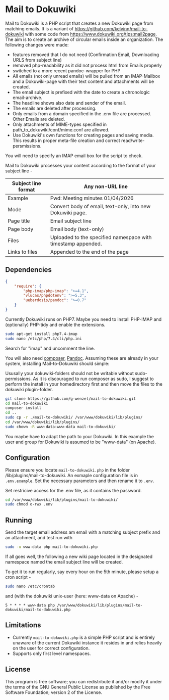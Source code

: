 # Mail to Dokuwiki

Mail to Dokuwiki is a PHP script that creates a new Dokuwiki page from matching emails. It is a variant of https://github.com/kelvinq/mail-to-dokuwiki with some code from https://www.dokuwiki.org/tips:mail2page. The aim is to create an archive of circular emails inside an organization.
The following changes were made:
* features removed that I do not need (Confirmation Email, Downloading URLS from subject line) 
* removed php-readability as it did not process html from Emails properly
* switched to a more recent pandoc-wrapper for PHP
* All emails (not only unread emails) will be pulled from an IMAP-Mailbox and a Dokuwiki-page with their text content and attachments will be created. 
* The email subject is prefixed with the date to create a chronologic email-archive.
* The headline shows also date and sender of the email.
* The emails are deleted after processing.
* Only emails from a domain specified in the .env file are processed. Other Emails are deleted.
* Only attachments of MIME-types specified in path_to_dokuwiki/conf/mime.conf  are allowed.
* Use Dokuwiki's own functions for creating pages and saving media. This results in proper meta-file creation and correct read/write-persmissions.

You will need to specify an IMAP email box for the script to check.

Mail to Dokuwiki processes your content according to the format of your subject line -

| Subject line format |   Any non-URL line    |
| ------------------- | --------------------------------------------------------------- |
| Example             | Fwd: Meeting minutes 01/04/2026      |
| Mode                | Convert body of email, text-only, into new Dokuwiki page.    |
| Page title          | Email subject line                                           |
| Page body           | Email body (text-only)                                       |
| Files               | Uploaded to the specified namespace with timestamp appended. |
| Links to files      | Appended to the end of the page       |

## Dependencies

```json
{
    "require": {
        "php-imap/php-imap": ">=4.1",
        "vlucas/phpdotenv": ">=5.3",
        "ueberdosis/pandoc": ">=0.7"
    }
}
```

Currently Dokuwiki runs on PHP7. Maybe you need to install PHP-IMAP and (optionally) PHP-tidy and enable the extensions.
```bash
sudo apt-get install php7.4-imap
sudo nano /etc/php/7.4/cli/php.ini
```
Search for "imap" and uncomment the line.

You will also need [composer](https://getcomposer.org/doc/00-intro.md#installation-linux-unix-macos), [Pandoc](https://pandoc.org/installing.html). Assuming these are already in your system, installing Mail-to-Dokuwiki should simple:

Ususally your dokuwiki-folders should not be writable without sudo-permissions. As it is discouraged to run composer as sudo, I suggest to perform the install in your homedirectory first and then move the files to the dokuwiki plugin-folder.

```bash
git clone https://github.com/g-wenzel/mail-to-dokuwiki.git
cd mail-to-dokuwiki
composer install
cd ..
sudo cp -r ./mail-to-dokuwiki/ /var/www/dokuwiki/lib/plugins/
cd /var/www/dokuwiki/lib/plugins/
sudo chown -R www-data:www-data mail-to-dokuwiki/
```
You maybe have to adapt the path to your Dokuwiki. In this example the user and group for Dokuwiki is assumed to be "www-data" (on Apache).

## Configuration

Please ensure you locate `mail-to-dokuwiki.php` in the folder /lib/plugins/mail-to-dokuwiki. An exmaple configuration file is in `.env.example`. Set the necessary parameters and then rename it to `.env`.

Set restricive access for the .env file, as it contains the password.

```bash
cd /var/www/dokuwiki/lib/plugins/mail-to-dokuwiki/
sudo chmod o-rwx .env
```

## Running

Send the target email address am email with a matching subject prefix and an attachment, and test run with 

```bash
sudo -u www-data php mail-to-dokuwiki.php
```

If all goes well, the following a new wiki page located in the designated namespace named the email subject line will be created.



To get it to run regularly, say every hour on the 5th minute, please setup a cron script -

```bash
sudo nano /etc/crontab
```

and (with the dokuwiki unix-user (here: www-data on Apache) -

```
5 * * * * www-data php /var/www/dokuwiki/lib/plugins/mail-to-dokuwiki/mail-to-dokuwiki.php
```

## Limitations

* Currently `mail-to-dokuwiki.php` is a simple PHP script and is entirely unaware of the current Dokuwiki instance it resides in and relies heavily on the user for correct configuration.
* Supports only first level namespaces.

## License

This program is free software; you can redistribute it and/or modify it under the terms of the GNU General Public License as published by the Free Software Foundation; version 2 of the License.
